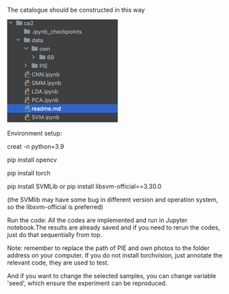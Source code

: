 The catalogue should be constructed in this way

![img.png](catalogue.png)

Environment setup:

creat -n <name> python=3.9

pip install opencv

pip install torch

pip install SVMLib or pip install libsvm-official==3.30.0

(the SVMlib may have some bug in different version and operation system, so the libsvm-official is preferred)

Run the code:
All the codes are implemented and run in Jupyter notebook.The results are already
saved and if you need to rerun the codes, just do that sequentially from top.

Note: remember to replace the path of PIE and own photos to the folder address on your
computer. If you do not install torchvision, just annotate the relevant code, they are used to test.

And if you want to change the selected samples, you can change variable 'seed', which ensure the experiment can be reproduced.